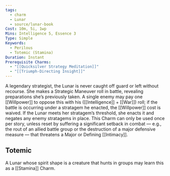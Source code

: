 ```yaml
---
tags:
  - charm
  - Lunar
  - source/lunar-book
Cost: 10m, 5i, 1wp
Mins: Intelligence 5, Essence 3
Type: Simple
Keywords:
  - Perilous
  - Totemic (Stamina)
Duration: Instant
Prerequisite Charms:
  - "[[Quicksilver Strategy Meditation]]"
  - "[[Triumph-Directing Insight]]"
---
```

A legendary strategist, the Lunar is never caught off guard or left without recourse. She makes a Strategic Maneuver roll in battle, revealing preparations she’s previously taken. A single enemy may pay one [[Willpower]] to oppose this with his ([[Intelligence]] + [[War]]) roll; if the battle is occurring under a stratagem he enacted, the [[Willpower]] cost is waived. If the Lunar meets her stratagem’s threshold, she enacts it and negates any enemy stratagems in place. This Charm can only be used once per story, unless reset by suffering a significant setback in combat — e.g., the rout of an allied battle group or the destruction of a major defensive measure — that threatens a Major or Defining [[Intimacy]]. 
## Totemic 

A Lunar whose spirit shape is a creature that hunts in groups may learn this as a [[Stamina]] Charm.